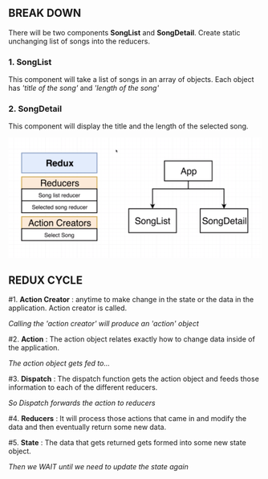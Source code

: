 ## BREAK DOWN ##
There will be two components **SongList** and **SongDetail**.
Create static unchanging list of songs into the reducers.

### 1. SongList ###
This component will take a list of songs in an array of objects. Each object has *'title of the song'* and *'length of the song'*

### 2. SongDetail ###
This component will display the title and the length of the selected song.

![alt text](public/redux-layout.png)

## REDUX CYCLE ##
#1. **Action Creator** : anytime to make change in the state or the data in the application. Action creator is called.

*Calling the 'action creator' will produce an 'action' object*

#2. **Action** : The action object relates exactly how to change data inside of the application.

*The action object gets fed to...*

#3. **Dispatch** : The dispatch function gets the action object and feeds those information to each of the different reducers.

*So Dispatch forwards the action to reducers*

#4. **Reducers** : It will process those actions that came in and modify the data and then eventually return some new data.

#5. **State** : The data that gets returned gets formed into some new state object.

*Then we WAIT until we need to update the state again*


